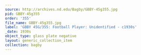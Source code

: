 ```yaml
---
source: http://archives.nd.edu/Bagby/GBBY-45g355.jpg
pid: GBBY-45g355
order: '355'
file_name: GBBY-45g355.jpg
label: 'GBBY 45G/355: Football Player: Unidentified - c1930s'
_date: 1930s
object_type: glass plate negative
layout: generic_collection_item
collection: bagby
---
```

